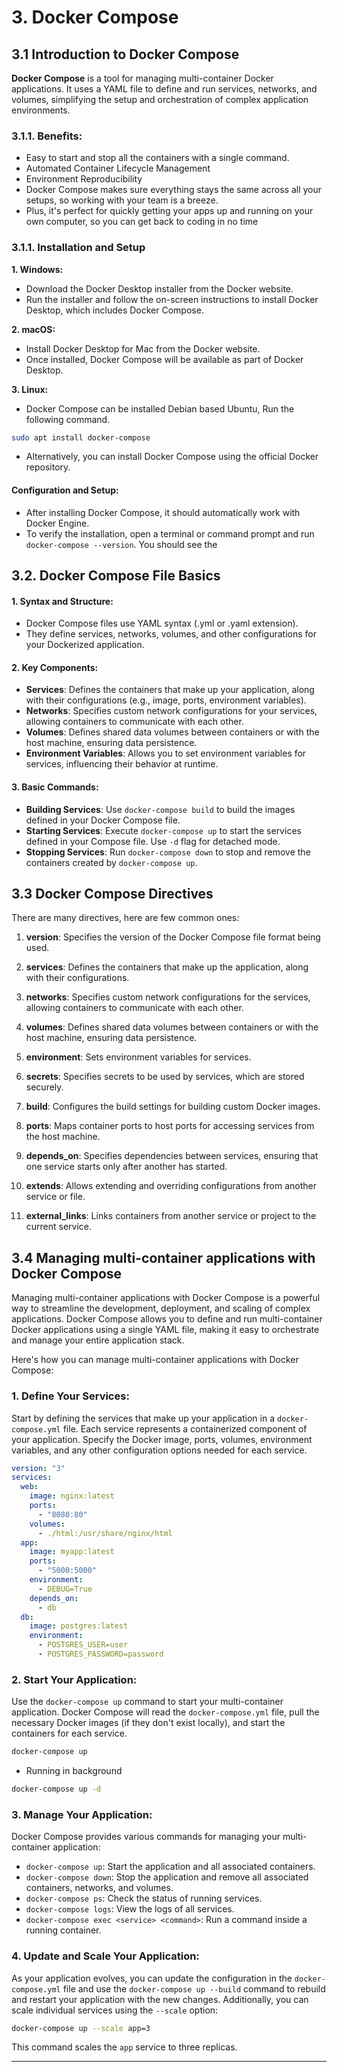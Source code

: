 # 3. Docker Compose

## 3.1 Introduction to Docker Compose

**Docker Compose** is a tool for managing multi-container Docker applications. It uses a YAML file to define and run services, networks, and volumes, simplifying the setup and orchestration of complex application environments.

### 3.1.1. Benefits:

- Easy to start and stop all the containers with a single command.
- Automated Container Lifecycle Management
- Environment Reproducibility
- Docker Compose makes sure everything stays the same across all your setups, so working with your team is a breeze.
- Plus, it's perfect for quickly getting your apps up and running on your own computer, so you can get back to coding in no time

### 3.1.1. Installation and Setup

**1\. Windows:**

- Download the Docker Desktop installer from the Docker website.
- Run the installer and follow the on-screen instructions to install Docker Desktop, which includes Docker Compose.

**2\. macOS:**

- Install Docker Desktop for Mac from the Docker website.
- Once installed, Docker Compose will be available as part of Docker Desktop.

**3\. Linux:**

- Docker Compose can be installed Debian based Ubuntu, Run the following command.

```bash
sudo apt install docker-compose
```

- Alternatively, you can install Docker Compose using the official Docker repository.

#### **Configuration and Setup:**

- After installing Docker Compose, it should automatically work with Docker Engine.
- To verify the installation, open a terminal or command prompt and run `docker-compose --version`. You should see the

## 3.2. Docker Compose File Basics

#### **1\. Syntax and Structure:**

- Docker Compose files use YAML syntax (.yml or .yaml extension).
- They define services, networks, volumes, and other configurations for your Dockerized application.

#### **2\. Key Components:**

- **Services**: Defines the containers that make up your application, along with their configurations (e.g., image, ports, environment variables).
- **Networks**: Specifies custom network configurations for your services, allowing containers to communicate with each other.
- **Volumes**: Defines shared data volumes between containers or with the host machine, ensuring data persistence.
- **Environment Variables**: Allows you to set environment variables for services, influencing their behavior at runtime.

#### **3\. Basic Commands:**

- **Building Services**: Use `docker-compose build` to build the images defined in your Docker Compose file.
- **Starting Services**: Execute `docker-compose up` to start the services defined in your Compose file. Use `-d` flag for detached mode.
- **Stopping Services**: Run `docker-compose down` to stop and remove the containers created by `docker-compose up`.

## 3.3 Docker Compose Directives

There are many directives, here are few common ones:

1.  **version**: Specifies the version of the Docker Compose file format being used.
2.  **services**: Defines the containers that make up the application, along with their configurations.
3.  **networks**: Specifies custom network configurations for the services, allowing containers to communicate with each other.
4.  **volumes**: Defines shared data volumes between containers or with the host machine, ensuring data persistence.

5.  **environment**: Sets environment variables for services.
6.  **secrets**: Specifies secrets to be used by services, which are stored securely.
7.  **build**: Configures the build settings for building custom Docker images.

8.  **ports**: Maps container ports to host ports for accessing services from the host machine.

9.  **depends_on**: Specifies dependencies between services, ensuring that one service starts only after another has started.

10. **extends**: Allows extending and overriding configurations from another service or file.

11. **external_links**: Links containers from another service or project to the current service.

## 3.4 Managing multi-container applications with Docker Compose

Managing multi-container applications with Docker Compose is a powerful way to streamline the development, deployment, and scaling of complex applications. Docker Compose allows you to define and run multi-container Docker applications using a single YAML file, making it easy to orchestrate and manage your entire application stack.

Here's how you can manage multi-container applications with Docker Compose:

### 1\. Define Your Services:

Start by defining the services that make up your application in a `docker-compose.yml` file. Each service represents a containerized component of your application. Specify the Docker image, ports, volumes, environment variables, and any other configuration options needed for each service.

```yaml
version: "3"
services:
  web:
    image: nginx:latest
    ports:
      - "8080:80"
    volumes:
      - ./html:/usr/share/nginx/html
  app:
    image: myapp:latest
    ports:
      - "5000:5000"
    environment:
      - DEBUG=True
    depends_on:
      - db
  db:
    image: postgres:latest
    environment:
      - POSTGRES_USER=user
      - POSTGRES_PASSWORD=password
```

### 2\. Start Your Application:

Use the `docker-compose up` command to start your multi-container application. Docker Compose will read the `docker-compose.yml` file, pull the necessary Docker images (if they don't exist locally), and start the containers for each service.

```bash
docker-compose up
```

- Running in background

```bash
docker-compose up -d
```

### 3\. Manage Your Application:

Docker Compose provides various commands for managing your multi-container application:

- `docker-compose up`: Start the application and all associated containers.
- `docker-compose down`: Stop the application and remove all associated containers, networks, and volumes.
- `docker-compose ps`: Check the status of running services.
- `docker-compose logs`: View the logs of all services.
- `docker-compose exec <service> <command>`: Run a command inside a running container.

### 4\. Update and Scale Your Application:

As your application evolves, you can update the configuration in the `docker-compose.yml` file and use the `docker-compose up --build` command to rebuild and restart your application with the new changes. Additionally, you can scale individual services using the `--scale` option:

```bash
docker-compose up --scale app=3
```

This command scales the `app` service to three replicas.

---
